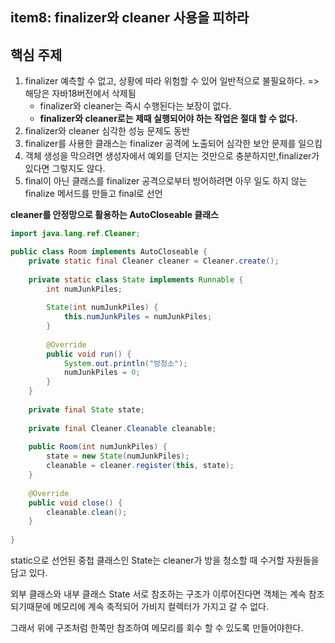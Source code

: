 ## **item8: finalizer와 cleaner 사용을 피하라**

## **핵심 주제**

1. finalizer 예측할 수 없고, 상황에 따라 위험할 수 있어 일반적으로 불필요하다. => 해당은 자바18버전에서 삭제됨
   - finalizer와 cleaner는 즉시 수행된다는 보장이 없다.
    - **finalizer와 cleaner로는 제때 실행되어야 하는 작업은 절대 할 수 없다.**
2. finalizer와 cleaner 심각한 성능 문제도 동반
3. finalizer를 사용한 클래스는 finalizer 공격에 노출되어 심각한 보안 문제를 일으킴
4. 객체 생성을 막으려면 생성자에서 예외를 던지는 것만으로 충분하지만,finalizer가 있다면 그렇지도 않다.
5. final이 아닌 클래스를 finalizer 공격으로부터 방어하려면 아무 일도 하지 않는 finalize 메서드를 만들고 final로 선언

**cleaner를 안정망으로 활용하는 AutoCloseable 클래스**
```java
import java.lang.ref.Cleaner;

public class Room implements AutoCloseable {
    private static final Cleaner cleaner = Cleaner.create();
    
    private static class State implements Runnable {
        int numJunkPiles;
        
        State(int numJunkPiles) {
            this.numJunkPiles = numJunkPiles;
        }
        
        @Override
        public void run() {
            System.out.println("방청소");
            numJunkPiles = 0;
        }
    }
    
    private final State state;
    
    private final Cleaner.Cleanable cleanable;
    
    public Room(int numJunkPiles) {
        state = new State(numJunkPiles);
        cleanable = cleaner.register(this, state);
    }
    
    @Override
    public void close() {
        cleanable.clean();
    }
    
}
```

static으로 선언된 중첩 클래스인 State는 cleaner가 방을 청소할 때 수거할 자원들을 담고 있다.

외부 클래스와 내부 클래스 State 서로 참조하는 구조가 이루어진다면 객체는 계속 참조되기때문에 메모리에 계속 축적되어 가비지 컬렉터가 가지고 갈 수 없다.

그래서 위에 구조처럼 한쪽만 참조하여 메모리를 회수 할 수 있도록 만들어야한다.